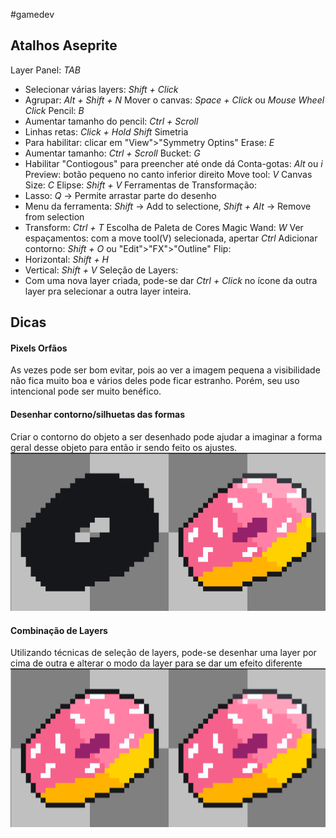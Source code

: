 #gamedev 
## Atalhos Aseprite
Layer Panel: *TAB*
- Selecionar várias layers: *Shift + Click*
- Agrupar: *Alt + Shift + N*
Mover o canvas: *Space + Click* ou *Mouse Wheel Click*
Pencil: *B*
- Aumentar tamanho do pencil: *Ctrl + Scroll*
- Linhas retas: *Click + Hold Shift*
Simetria
- Para habilitar: clicar em "View">"Symmetry Optins"
Erase: *E*
- Aumentar tamanho: *Ctrl + Scroll*
Bucket: *G*
- Habilitar "Contiogous" para preencher até onde dá
Conta-gotas: *Alt* ou *i*
Preview: botão pequeno no canto inferior direito
Move tool: *V*
Canvas Size: *C*
Elipse: *Shift + V*
Ferramentas de Transformação:
- Lasso: *Q* -> Permite arrastar parte do desenho
- Menu da ferramenta: *Shift* -> Add to selectione, *Shift + Alt* -> Remove from selection
- Transform: *Ctrl + T*
Escolha de Paleta de Cores
Magic Wand: *W*
Ver espaçamentos: com a move tool(V) selecionada, apertar *Ctrl*
Adicionar contorno: *Shift + O* ou "Edit">"FX">"Outline"
Flip:
- Horizontal: *Shift + H*
- Vertical: *Shift + V*
Seleção de Layers:
- Com uma nova layer criada, pode-se dar *Ctrl + Click* no ícone da outra layer pra selecionar a outra layer inteira.

## Dicas
#### Pixels Orfãos
As vezes pode ser bom evitar, pois ao ver a imagem pequena a visibilidade não fica muito boa e vários deles pode ficar estranho. Porém, seu uso intencional pode ser muito benéfico.
#### Desenhar contorno/silhuetas das formas
Criar o contorno do objeto a ser desenhado pode ajudar a imaginar a forma geral desse objeto para então ir sendo feito os ajustes.
![](_assets/Pasted%20image%2020230221121511.png)
#### Combinação de Layers
Utilizando técnicas de seleção de layers, pode-se desenhar uma layer por cima de outra e alterar o modo da layer para se dar um efeito diferente
![](_assets/Pasted%20image%2020230221121310.png)